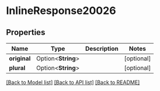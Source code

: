 # InlineResponse20026

## Properties

Name | Type | Description | Notes
------------ | ------------- | ------------- | -------------
**original** | Option<**String**> |  | [optional]
**plural** | Option<**String**> |  | [optional]

[[Back to Model list]](../README.md#documentation-for-models) [[Back to API list]](../README.md#documentation-for-api-endpoints) [[Back to README]](../README.md)


